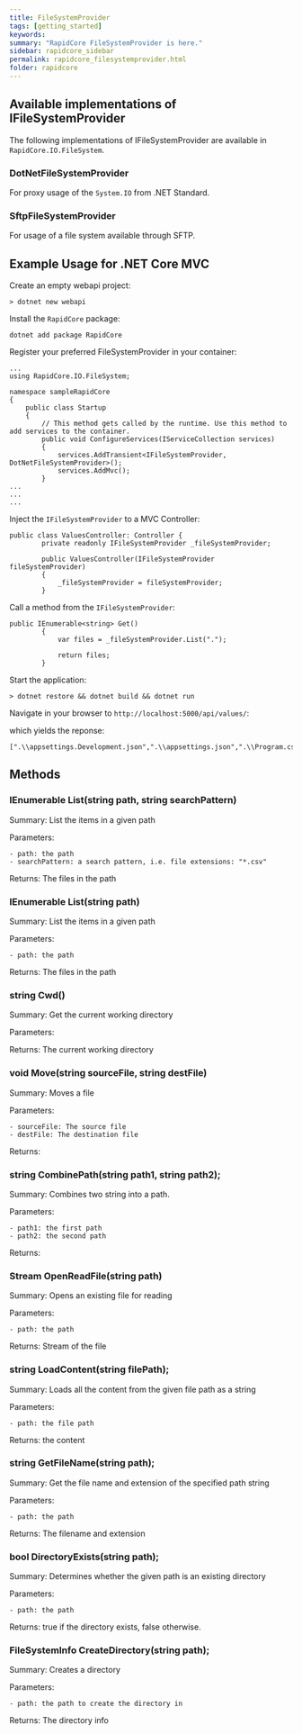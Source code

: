 ```yaml
---
title: FileSystemProvider
tags: [getting_started]
keywords:
summary: "RapidCore FileSystemProvider is here."
sidebar: rapidcore_sidebar
permalink: rapidcore_filesystemprovider.html
folder: rapidcore
---
```

## Available implementations of IFileSystemProvider

The following implementations of IFileSystemProvider are available in `RapidCore.IO.FileSystem`.

### DotNetFileSystemProvider

For proxy usage of the `System.IO` from .NET Standard.

### SftpFileSystemProvider

For usage of a file system available through SFTP.

## Example Usage for .NET Core MVC
Create an empty webapi project:
```
> dotnet new webapi
```

Install the `RapidCore` package:
```
dotnet add package RapidCore
```

Register your preferred FileSystemProvider in your container:
```
...
using RapidCore.IO.FileSystem;

namespace sampleRapidCore
{
    public class Startup
    {
        // This method gets called by the runtime. Use this method to add services to the container.
        public void ConfigureServices(IServiceCollection services)
        {
            services.AddTransient<IFileSystemProvider, DotNetFileSystemProvider>();
            services.AddMvc();
        }
...
...
...
```

Inject the `IFileSystemProvider` to a MVC Controller:
```
public class ValuesController: Controller {
        private readonly IFileSystemProvider _fileSystemProvider;

        public ValuesController(IFileSystemProvider fileSystemProvider)
        {
            _fileSystemProvider = fileSystemProvider;
        }
```

Call a method from the `IFileSystemProvider`:
```
public IEnumerable<string> Get()
        {
            var files = _fileSystemProvider.List(".");

            return files;
        }
```

Start the application:
```
> dotnet restore && dotnet build && dotnet run
```

Navigate in your browser to `http://localhost:5000/api/values/`:

which yields the reponse:
```
[".\\appsettings.Development.json",".\\appsettings.json",".\\Program.cs",".\\sampleRapidCore.csproj",".\\Startup.cs"]
```

## Methods

### IEnumerable<string> List(string path, string searchPattern)

Summary: List the items in a given path

Parameters: 

    - path: the path
    - searchPattern: a search pattern, i.e. file extensions: "*.csv"

Returns: The files in the path

### IEnumerable<string> List(string path)

Summary: List the items in a given path

Parameters: 

    - path: the path

Returns: The files in the path

### string Cwd()

Summary: Get the current working directory

Parameters: 

Returns: The current working directory

### void Move(string sourceFile, string destFile)

Summary: Moves a file

Parameters: 

    - sourceFile: The source file
    - destFile: The destination file

Returns:

### string CombinePath(string path1, string path2);

Summary: Combines two string into a path.

Parameters: 

    - path1: the first path
    - path2: the second path

Returns:

### Stream OpenReadFile(string path)

Summary: Opens an existing file for reading

Parameters: 

    - path: the path

Returns: Stream of the file

### string LoadContent(string filePath);

Summary: Loads all the content from the given file path as a string

Parameters: 

    - path: the file path

Returns: the content

### string GetFileName(string path);

Summary: Get the file name and extension of the specified path string

Parameters: 

    - path: the path

Returns: The filename and extension

### bool DirectoryExists(string path);

Summary: Determines whether the given path is an existing directory

Parameters: 

    - path: the path

Returns: true if the directory exists, false otherwise.

### FileSystemInfo CreateDirectory(string path);

Summary: Creates a directory

Parameters: 

    - path: the path to create the directory in

Returns: The directory info